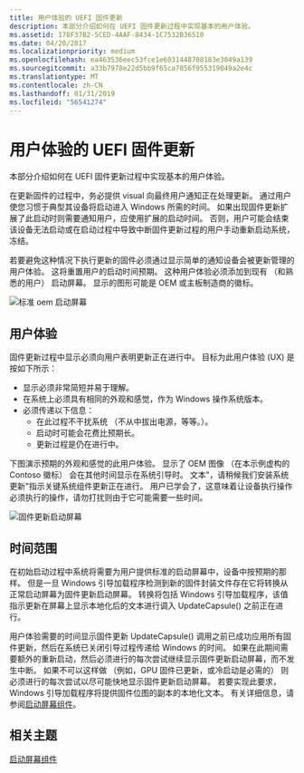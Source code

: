 ```yaml
---
title: 用户体验的 UEFI 固件更新
description: 本部分介绍如何在 UEFI 固件更新过程中实现基本的用户体验。
ms.assetid: 178F37B2-5CED-4AAF-8434-1C7532B36510
ms.date: 04/20/2017
ms.localizationpriority: medium
ms.openlocfilehash: ea463536eec53fce1e6031448708183e3049a139
ms.sourcegitcommit: a33b7978e22d5bb9f65ca7056f955319049a2e4c
ms.translationtype: MT
ms.contentlocale: zh-CN
ms.lasthandoff: 01/31/2019
ms.locfileid: "56541274"
---
```

# <a name="user-experience-for-uefi-firmware-updates"></a>用户体验的 UEFI 固件更新


本部分介绍如何在 UEFI 固件更新过程中实现基本的用户体验。

在更新固件的过程中，务必提供 visual 向最终用户通知正在处理更新。 通过用户使您习惯于典型其设备将启动进入 Windows 所需的时间。 如果出现固件更新扩展了此启动时则需要通知用户，应使用扩展的启动时间。 否则，用户可能会结束该设备无法启动或在启动过程中导致中断固件更新过程的用户手动重新启动系统，冻结。

若要避免这种情况下执行更新的固件必须通过显示简单的通知设备会被更新管理的用户体验。 这将重置用户的启动时间预期。 这种用户体验必须添加到现有 （和熟悉的用户） 启动屏幕。 显示的图形可能是 OEM 或主板制造商的徽标。

![标准 oem 启动屏幕](images/standardoembootscreen.png)

## <a name="user-experience"></a>用户体验


固件更新过程中显示必须向用户表明更新正在进行中。 目标为此用户体验 (UX) 是按如下所示：

-   显示必须非常简短并易于理解。
-   在系统上必须具有相同的外观和感觉，作为 Windows 操作系统版本。
-   必须传递以下信息：
    -   在此过程不干扰系统 （不从中拔出电源，等等。）。
    -   启动时可能会花费比预期长。
    -   更新过程是仍在进行中。

下图演示预期的外观和感觉的此用户体验。 显示了 OEM 图像 （在本示例虚构的 Contoso 徽标） 会在其他时间显示在系统引导时。 文本"，请稍候我们安装系统更新"指示关键系统组件更新正在进行。 用户已学会了，这意味着让设备执行操作必须执行的操作，请勿打扰则由于它可能需要一些时间。

![固件更新启动屏幕](images/firmwareupdatebootscreen.png)

## <a name="time-frame"></a>时间范围


在初始启动过程中系统将需要为用户提供标准的启动屏幕中，设备中按预期的那样。 但是一旦 Windows 引导加载程序检测到新的固件封装文件存在它将转换从正常启动屏幕为固件更新启动屏幕。 转换将包括 Windows 引导加载程序，该值指示更新在屏幕上显示本地化后的文本进行调入 UpdateCapsule() 之前正在进行。

用户体验需要的时间显示固件更新 UpdateCapsule() 调用之前已成功应用所有固件更新，然后在系统已关闭引导过程传递给 Windows 的时间。 如果在此期间需要额外的重新启动，然后必须进行的每次尝试继续显示固件更新启动屏幕，而不发生中断。 如果不可以这样做 （例如，GPU 固件已更新，或冷启动是必需的） 则必须进行的每次尝试以尽可能快地显示固件更新启动屏幕。 若要实现此要求，Windows 引导加载程序将提供固件位图的副本的本地化文本。 有关详细信息，请参阅[启动屏幕组件](boot-screen-components.md)。

## <a name="related-topics"></a>相关主题
[启动屏幕组件](boot-screen-components.md)  



